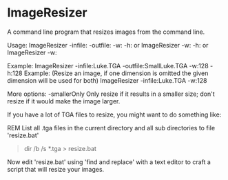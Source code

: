 # ImageResizer

A command line program that resizes images from the command line. 

Usage:
    ImageResizer -infile:<inFileName> -outfile:<outFileName> -w:<width> -h:<height>
  or 
    ImageResizer <inFileName> -w:<width> -h:<height>
  or 
    ImageResizer <inFileName> -w:<width> 

Example: 
    ImageResizer -infile:Luke.TGA -outfile:SmallLuke.TGA -w:128 -h:128
Example: (Resize an image, if one dimension is omitted the given dimension will be used for both)
    ImageResizer -infile:Luke.TGA -w:128 

More options:
-smallerOnly    Only resize if it results in a smaller size; don't resize if it would make the image larger.


If you have a lot of TGA files to resize, you might want to do something like:

REM List all .tga files in the current directory and all sub directories to file 'resize.bat'
> dir /b /s *.tga > resize.bat 

Now edit 'resize.bat' using 'find and replace' with a text editor to craft a script that will resize your images.
